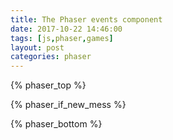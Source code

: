 ```yaml
---
title: The Phaser events component
date: 2017-10-22 14:46:00
tags: [js,phaser,games]
layout: post
categories: phaser
---
```


<!-- more -->

{% phaser_top %}

{% phaser_if_new_mess %}

{% phaser_bottom %}
